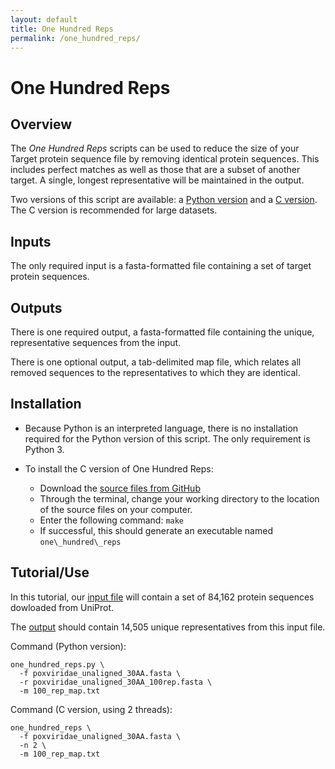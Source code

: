 ```yaml
---
layout: default
title: One Hundred Reps
permalink: /one_hundred_reps/
---
```


# One Hundred Reps

## Overview

The *One Hundred Reps* scripts can be used to reduce the size of your Target protein sequence file by removing identical protein sequences. This includes perfect matches as well as those that are a subset of another target. A single, longest representative will be maintained in the output.

Two versions of this script are available: a [Python version](https://github.com/LadnerLab/Library-Design/tree/master/one_hundred_reps/python) and a [C version](https://github.com/LadnerLab/Library-Design/tree/master/one_hundred_reps/c). The C version is recommended for large datasets.

## Inputs

The only required input is a fasta-formatted file containing a set of target protein sequences.

## Outputs

There is one required output, a fasta-formatted file containing the unique, representative sequences from the input. 

There is one optional output, a tab-delimited map file, which relates all removed sequences to the representatives to which they are identical. 

## Installation

- Because Python is an interpreted language, there is no installation required for the Python version of this script. The only requirement is Python 3. 

- To install the C version of One Hundred Reps:
    - Download the [source files from GitHub](https://github.com/LadnerLab/Library-Design/tree/master/one_hundred_reps/c)
    - Through the terminal, change your working directory to the location of the source files on your computer.
    - Enter the following command: `make`
    - If successful, this should generate an executable named `one\_hundred\_reps`

## Tutorial/Use

In this tutorial, our [input file](https://github.com/LadnerLab/Library-Design/blob/master/examples/poxviridae_unaligned_30AA.fasta) will contain a set of 84,162 protein sequences dowloaded from UniProt. 

The [output](https://github.com/LadnerLab/Library-Design/blob/master/examples/expectedOutputs/onehundredreps/poxviridae_unaligned_30AA_100rep.fasta) should contain 14,505 unique representatives from this input file.

Command (Python version):
```
one_hundred_reps.py \
  -f poxviridae_unaligned_30AA.fasta \
  -r poxviridae_unaligned_30AA_100rep.fasta \
  -m 100_rep_map.txt
```

Command (C version, using 2 threads):
```
one_hundred_reps \
  -f poxviridae_unaligned_30AA.fasta \
  -n 2 \
  -m 100_rep_map.txt
```
